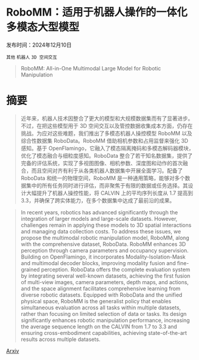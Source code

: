 # RoboMM：适用于机器人操作的一体化多模态大型模型

发布时间：2024年12月10日

`其他` `机器人` `3D 空间交互`

> RoboMM: All-in-One Multimodal Large Model for Robotic Manipulation

# 摘要

> 近年来，机器人技术因整合了更大的模型和大规模数据集而有了显著进步。不过，在把这些模型用于 3D 空间交互以及管控数据收集成本方面，仍存在挑战。为应对这些难题，我们推出了多模态机器人操控模型 RoboMM 以及综合性数据集 RoboData。RoboMM 借助相机参数和占用监督来强化 3D 感知。基于 OpenFlamingo，它融入了模态隔离掩码和多模态解码器模块，优化了模态融合与细粒度感知。RoboData 整合了若干知名数据集，提供了完备的评估系统，实现了多视图图像、相机参数、深度图和动作的首次融合，而且空间对齐有利于从各类机器人数据集中开展全面学习。配备了 RoboData 和统一的物理空间，RoboMM 是一种通用策略，能够对多个数据集中的所有任务同时进行评估，而非聚焦于有限的数据或任务选择。其设计大幅提升了机器人操控性能，将 CALVIN 上的平均序列长度从 1.7 提高到 3.3，并确保了跨实体能力，在多个数据集中达成了最前沿的成果。

> In recent years, robotics has advanced significantly through the integration of larger models and large-scale datasets. However, challenges remain in applying these models to 3D spatial interactions and managing data collection costs. To address these issues, we propose the multimodal robotic manipulation model, RoboMM, along with the comprehensive dataset, RoboData. RoboMM enhances 3D perception through camera parameters and occupancy supervision. Building on OpenFlamingo, it incorporates Modality-Isolation-Mask and multimodal decoder blocks, improving modality fusion and fine-grained perception. RoboData offers the complete evaluation system by integrating several well-known datasets, achieving the first fusion of multi-view images, camera parameters, depth maps, and actions, and the space alignment facilitates comprehensive learning from diverse robotic datasets. Equipped with RoboData and the unified physical space, RoboMM is the generalist policy that enables simultaneous evaluation across all tasks within multiple datasets, rather than focusing on limited selection of data or tasks. Its design significantly enhances robotic manipulation performance, increasing the average sequence length on the CALVIN from 1.7 to 3.3 and ensuring cross-embodiment capabilities, achieving state-of-the-art results across multiple datasets.

[Arxiv](https://arxiv.org/abs/2412.07215)